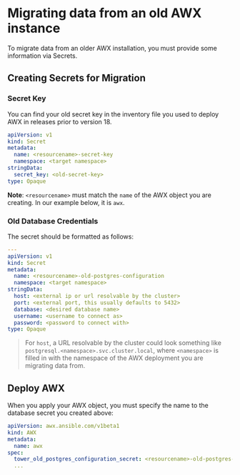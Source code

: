 # Migrating data from an old AWX instance

To migrate data from an older AWX installation, you must provide some information via Secrets.

## Creating Secrets for Migration

### Secret Key

You can find your old secret key in the inventory file you used to deploy AWX in releases prior to version 18. 

```yaml
apiVersion: v1
kind: Secret
metadata:
  name: <resourcename>-secret-key
  namespace: <target namespace>
stringData:
  secret_key: <old-secret-key>
type: Opaque
```

**Note**: `<resourcename>` must match the `name` of the AWX object you are creating. In our example below, it is `awx`.

### Old Database Credentials

The secret should be formatted as follows:

```yaml
---
apiVersion: v1
kind: Secret
metadata:
  name: <resourcename>-old-postgres-configuration
  namespace: <target namespace>
stringData:
  host: <external ip or url resolvable by the cluster>
  port: <external port, this usually defaults to 5432>
  database: <desired database name>
  username: <username to connect as>
  password: <password to connect with>
type: Opaque
```

> For `host`, a URL resolvable by the cluster could look something like `postgresql.<namespace>.svc.cluster.local`, where `<namespace>` is filled in with the namespace of the AWX deployment you are migrating data from.

## Deploy AWX

When you apply your AWX object, you must specify the name to the database secret you created above:

```yaml
apiVersion: awx.ansible.com/v1beta1
kind: AWX
metadata:
  name: awx
spec:
  tower_old_postgres_configuration_secret: <resourcename>-old-postgres-configuration
  ...
```
